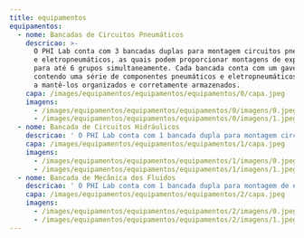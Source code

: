 ```yaml
---
title: equipamentos
equipamentos:
  - nome: Bancadas de Circuitos Pneumáticos
    descricao: >-
      O PHI Lab conta com 3 bancadas duplas para montagem circuitos pneumáticos
      e eletropneumáticos, as quais podem proporcionar montagens de experimentos
      para até 6 grupos simultaneamente. Cada bancada conta com um gaveteiro
      contendo uma série de componentes pneumáticos e eletropneumáticos, de modo
      a mantê-los organizados e corretamente armazenados.
    capa: /images/equipamentos/equipamentos/equipamentos/0/capa.jpeg
    imagens:
      - /images/equipamentos/equipamentos/equipamentos/0/imagens/0.jpeg
      - /images/equipamentos/equipamentos/equipamentos/0/imagens/1.jpeg
  - nome: Bancada de Circuitos Hidráulicos
    descricao: ' O PHI Lab conta com 1 bancada dupla para montagem circuitos hidráulicos e eletro-hidráulicos, bancada esta que pode proporcionar montagens de experimentos para até 2 grupos simultaneamente. A bancada conta com dois gaveteiros contendo uma série de componentes hidráulicos e eletro-hidráulicos, de modo a mantê-los organizados e corretamente armazenados.'
    capa: /images/equipamentos/equipamentos/equipamentos/1/capa.jpeg
    imagens:
      - /images/equipamentos/equipamentos/equipamentos/1/imagens/0.jpeg
      - /images/equipamentos/equipamentos/equipamentos/1/imagens/1.jpeg
  - nome: Bancada de Mecânica dos Fluidos
    descricao: ' O PHI Lab conta com 1 bancada dupla para montagem de experimentos de mecânicas dos fluidos e máquinas de fluxo, bancada esta que pode proporcionar montagens de experimentos para até 2 grupos simultaneamente. A bancada conta com aparatos que podem proporcionar, entre outros experimentos, o número de Reynolds, perda de carga distribuída, perda de carga localizada, medição de velocidade de escoamento através de Medidor Venturi e associação de bombas centrífugas.'
    capa: /images/equipamentos/equipamentos/equipamentos/2/capa.jpeg
    imagens:
      - /images/equipamentos/equipamentos/equipamentos/2/imagens/0.jpeg
      - /images/equipamentos/equipamentos/equipamentos/2/imagens/1.jpeg
---
```

